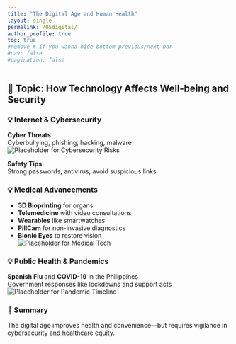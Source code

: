 ```yaml
---
title: "The Digital Age and Human Health"
layout: single
permalink: /05digital/
author_profile: true
toc: true
#remove # if you wanna hide bottom previous/next bar
#nav: false
#pagination: false
---
```


## 🧭 Topic: How Technology Affects Well-being and Security



### 💡 Internet & Cybersecurity

**Cyber Threats**  
Cyberbullying, phishing, hacking, malware  
![Placeholder for Cybersecurity Risks](../assets/images/placeholder-cyber.jpg)

**Safety Tips**  
Strong passwords, antivirus, avoid suspicious links



### 💡 Medical Advancements

- **3D Bioprinting** for organs  
- **Telemedicine** with video consultations  
- **Wearables** like smartwatches  
- **PillCam** for non-invasive diagnostics  
- **Bionic Eyes** to restore vision  
![Placeholder for Medical Tech](../assets/images/placeholder-medical.jpg)



### 💡 Public Health & Pandemics

**Spanish Flu** and **COVID-19** in the Philippines  
Government responses like lockdowns and support acts  
![Placeholder for Pandemic Timeline](../assets/images/placeholder-pandemic.jpg)



### 📌 Summary

The digital age improves health and convenience—but requires vigilance in cybersecurity and healthcare equity.

